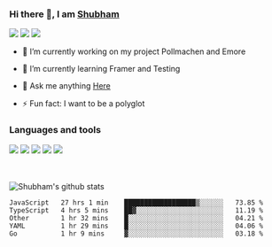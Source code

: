 ### Hi there 👋, I am <a href="https://shubhski.dev/" target="_blank">Shubham</a>

<a href="https://twitter.com/shubhski" target="_blank"><img src="https://img.icons8.com/color/48/000000/twitter.png"/></a>
<a href="https://www.linkedin.com/in/shubhski/" target="_blank"><img src="https://img.icons8.com/fluent/48/000000/linkedin.png"/></a>
<a href="mailto:shubham88ingh@gmail.com"><img src="https://img.icons8.com/ios/48/000000/important-mail.png"/></a>

- 🔭 I’m currently working on  my project Pollmachen and Emore
- 🌱 I’m currently learning Framer and Testing 

- 💬 Ask me anything [Here](https://github.com/shubhsk88/shubhsk88/issues)
- ⚡ Fun fact: I want to be a polyglot 

### Languages and tools


<div>
<img src="https://img.icons8.com/plasticine/48/000000/react.png"/>
<img src="https://img.icons8.com/color/48/000000/graphql.png"/>
<img src="https://img.icons8.com/color/48/000000/javascript.png"/>
<img src="https://img.icons8.com/color/48/000000/mongodb.png"/>
<img src="https://img.icons8.com/color/48/000000/nodejs.png"/>
</div>
<br/>
<br/>


![Shubham's github stats](https://github-readme-stats.vercel.app/api?username=shubhsk88&count_private=true&theme=theme=radical)

<!--START_SECTION:waka-->
```text
JavaScript   27 hrs 1 min    ██████████████████▒░░░░░░   73.85 % 
TypeScript   4 hrs 5 mins    ██▓░░░░░░░░░░░░░░░░░░░░░░   11.19 % 
Other        1 hr 32 mins    █░░░░░░░░░░░░░░░░░░░░░░░░   04.21 % 
YAML         1 hr 29 mins    █░░░░░░░░░░░░░░░░░░░░░░░░   04.06 % 
Go           1 hr 9 mins     ▓░░░░░░░░░░░░░░░░░░░░░░░░   03.18 % 
```
<!--END_SECTION:waka-->



